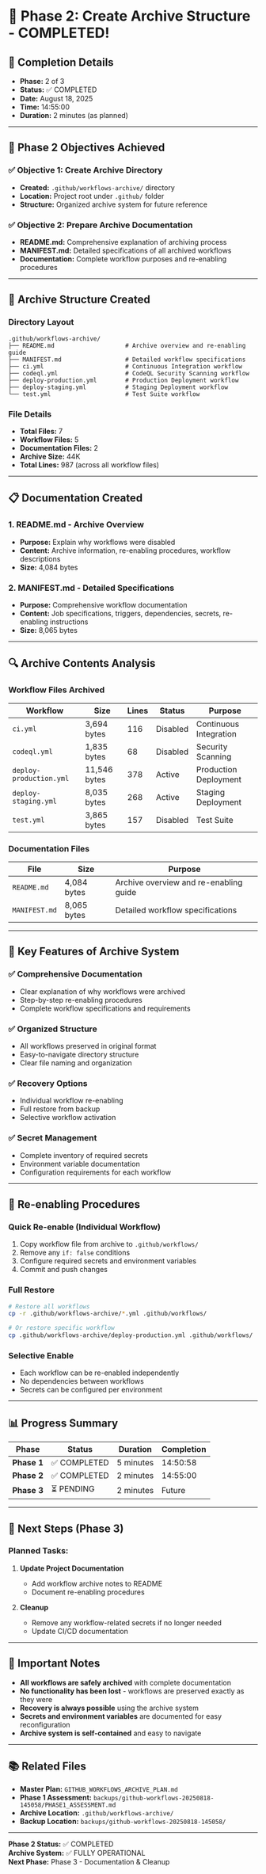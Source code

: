# 🎉 Phase 2: Create Archive Structure - COMPLETED!

## 📅 Completion Details

- **Phase:** 2 of 3
- **Status:** ✅ COMPLETED
- **Date:** August 18, 2025
- **Time:** 14:55:00
- **Duration:** 2 minutes (as planned)

---

## 🎯 Phase 2 Objectives Achieved

### ✅ **Objective 1: Create Archive Directory**

- **Created:** `.github/workflows-archive/` directory
- **Location:** Project root under `.github/` folder
- **Structure:** Organized archive system for future reference

### ✅ **Objective 2: Prepare Archive Documentation**

- **README.md:** Comprehensive explanation of archiving process
- **MANIFEST.md:** Detailed specifications of all archived workflows
- **Documentation:** Complete workflow purposes and re-enabling procedures

---

## 📁 Archive Structure Created

### Directory Layout

```
.github/workflows-archive/
├── README.md                    # Archive overview and re-enabling guide
├── MANIFEST.md                  # Detailed workflow specifications
├── ci.yml                       # Continuous Integration workflow
├── codeql.yml                   # CodeQL Security Scanning workflow
├── deploy-production.yml        # Production Deployment workflow
├── deploy-staging.yml           # Staging Deployment workflow
└── test.yml                     # Test Suite workflow
```

### File Details

- **Total Files:** 7
- **Workflow Files:** 5
- **Documentation Files:** 2
- **Archive Size:** 44K
- **Total Lines:** 987 (across all workflow files)

---

## 📋 Documentation Created

### 1. **README.md** - Archive Overview

- **Purpose:** Explain why workflows were disabled
- **Content:** Archive information, re-enabling procedures, workflow descriptions
- **Size:** 4,084 bytes

### 2. **MANIFEST.md** - Detailed Specifications

- **Purpose:** Comprehensive workflow documentation
- **Content:** Job specifications, triggers, dependencies, secrets, re-enabling instructions
- **Size:** 8,065 bytes

---

## 🔍 Archive Contents Analysis

### Workflow Files Archived

| Workflow                | Size         | Lines | Status   | Purpose                |
| ----------------------- | ------------ | ----- | -------- | ---------------------- |
| `ci.yml`                | 3,694 bytes  | 116   | Disabled | Continuous Integration |
| `codeql.yml`            | 1,835 bytes  | 68    | Disabled | Security Scanning      |
| `deploy-production.yml` | 11,546 bytes | 378   | Active   | Production Deployment  |
| `deploy-staging.yml`    | 8,035 bytes  | 268   | Active   | Staging Deployment     |
| `test.yml`              | 3,865 bytes  | 157   | Disabled | Test Suite             |

### Documentation Files

| File          | Size        | Purpose                                |
| ------------- | ----------- | -------------------------------------- |
| `README.md`   | 4,084 bytes | Archive overview and re-enabling guide |
| `MANIFEST.md` | 8,065 bytes | Detailed workflow specifications       |

---

## 🚀 Key Features of Archive System

### ✅ **Comprehensive Documentation**

- Clear explanation of why workflows were archived
- Step-by-step re-enabling procedures
- Complete workflow specifications and requirements

### ✅ **Organized Structure**

- All workflows preserved in original format
- Easy-to-navigate directory structure
- Clear file naming and organization

### ✅ **Recovery Options**

- Individual workflow re-enabling
- Full restore from backup
- Selective workflow activation

### ✅ **Secret Management**

- Complete inventory of required secrets
- Environment variable documentation
- Configuration requirements for each workflow

---

## 🔄 Re-enabling Procedures

### Quick Re-enable (Individual Workflow)

1. Copy workflow file from archive to `.github/workflows/`
2. Remove any `if: false` conditions
3. Configure required secrets and environment variables
4. Commit and push changes

### Full Restore

```bash
# Restore all workflows
cp -r .github/workflows-archive/*.yml .github/workflows/

# Or restore specific workflow
cp .github/workflows-archive/deploy-production.yml .github/workflows/
```

### Selective Enable

- Each workflow can be re-enabled independently
- No dependencies between workflows
- Secrets can be configured per environment

---

## 📊 Progress Summary

| Phase       | Status       | Duration  | Completion |
| ----------- | ------------ | --------- | ---------- |
| **Phase 1** | ✅ COMPLETED | 5 minutes | 14:50:58   |
| **Phase 2** | ✅ COMPLETED | 2 minutes | 14:55:00   |
| **Phase 3** | ⏳ PENDING   | 2 minutes | Future     |

---

## 🎯 Next Steps (Phase 3)

### Planned Tasks:

1. **Update Project Documentation**
   - Add workflow archive notes to README
   - Document re-enabling procedures

2. **Cleanup**
   - Remove any workflow-related secrets if no longer needed
   - Update CI/CD documentation

---

## 🚨 Important Notes

- **All workflows are safely archived** with complete documentation
- **No functionality has been lost** - workflows are preserved exactly as they were
- **Recovery is always possible** using the archive system
- **Secrets and environment variables** are documented for easy reconfiguration
- **Archive system is self-contained** and easy to navigate

---

## 📚 Related Files

- **Master Plan:** `GITHUB_WORKFLOWS_ARCHIVE_PLAN.md`
- **Phase 1 Assessment:** `backups/github-workflows-20250818-145058/PHASE1_ASSESSMENT.md`
- **Archive Location:** `.github/workflows-archive/`
- **Backup Location:** `backups/github-workflows-20250818-145058/`

---

**Phase 2 Status:** ✅ COMPLETED  
**Archive System:** ✅ FULLY OPERATIONAL  
**Next Phase:** Phase 3 - Documentation & Cleanup
